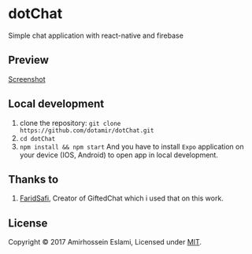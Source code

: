 # dotChat
Simple chat application with react-native and firebase

## Preview
[Screenshot](Screenshot.png)

## Local development

1. clone the repository: ```git clone https://github.com/dotamir/dotChat.git```
2. ```cd dotChat```
3. ```npm install && npm start```
And you have to install ```Expo``` application on your device (IOS, Android) to open app in local development.

## Thanks to
1. [FaridSafi](https://github.com/FaridSafi/), Creator of GiftedChat which i used that on this work.


## License
Copyright © 2017 Amirhossein Eslami, Licensed under [MIT](http://dotamir.mit-license.org/).
